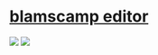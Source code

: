 # [blamscamp editor](https://github.com/blackle/blamscamp)

![](https://img.shields.io/github/license/blackle/blamscamp) ![](https://img.shields.io/github/last-commit/scillidan/blamscamp/main?label=last%20commit%20(fork))
